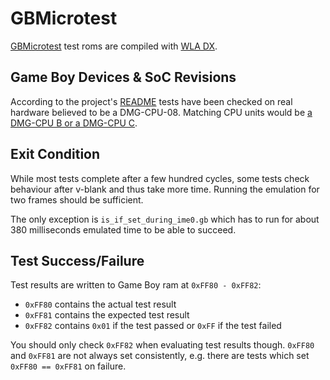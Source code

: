 # GBMicrotest

[GBMicrotest](https://github.com/aappleby/GBMicrotest) test roms are compiled
with [WLA DX](https://github.com/vhelin/wla-dx).

## Game Boy Devices & SoC Revisions

According to the project's
[README](https://github.com/aappleby/GBMicrotest/blob/main/README.md)
tests have been checked on real hardware believed to be a DMG-CPU-08.
Matching CPU units would be
[a DMG-CPU B or a DMG-CPU C](https://gbhwdb.gekkio.fi/consoles/dmg/).

## Exit Condition

While most tests complete after a few hundred cycles,
some tests check behaviour after v-blank and thus take more time.
Running the emulation for two frames should be sufficient.

The only exception is `is_if_set_during_ime0.gb` which has to run for about
380 milliseconds emulated time to be able to succeed.

## Test Success/Failure

Test results are written to Game Boy ram at `0xFF80 - 0xFF82`:

* `0xFF80` contains the actual test result
* `0xFF81` contains the expected test result
* `0xFF82` contains `0x01` if the test passed or `0xFF` if the test failed

You should only check `0xFF82` when evaluating test results though.
`0xFF80` and `0xFF81` are not always set consistently,
e.g. there are tests which set `0xFF80 == 0xFF81` on failure.
